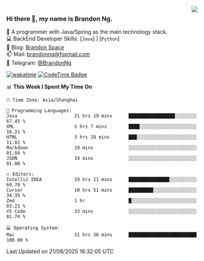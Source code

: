 <img  align="right" src="https://github-readme-stats-brandon0824.vercel.app/api/top-langs/?username=brandon0824&layout=compact">

### Hi there 👋, my name is Brandon Ng.

🌱 A programmer with Java/Spring as the main technology stack.  
💻 BackEnd Developer Skills: [`Java`] | [`Python`]  
📝 Blog: [Brandon Space](https://blog.brandonng.cc)  
📫 Mail: brandonng@foxmail.com  
📰 Telegram: [@BrandonNg](https://t.me/BrandonNg24)  

[![wakatime](https://wakatime.com/badge/user/940cafbf-f9d5-4b24-9a07-19bb072f52bb.svg)](https://wakatime.com/@940cafbf-f9d5-4b24-9a07-19bb072f52bb)
[![CodeTime Badge](https://shields.jannchie.com/endpoint?style=plastic&color=&url=https%3A%2F%2Fapi.codetime.dev%2Fv3%2Fusers%2Fshield%3Fuid%3D128%26minutes%3D10080)](https://codetime.dev)

<!--START_SECTION:waka-->
📊 **This Week I Spent My Time On** 

```text
🕑︎ Time Zone: Asia/Shanghai

💬 Programming Languages: 
Java                     21 hrs 19 mins      █████████████████░░░░░░░░   67.45 % 
XML                      5 hrs 7 mins        ████░░░░░░░░░░░░░░░░░░░░░   16.21 % 
HTML                     3 hrs 28 mins       ███░░░░░░░░░░░░░░░░░░░░░░   11.02 % 
Markdown                 19 mins             ░░░░░░░░░░░░░░░░░░░░░░░░░   01.04 % 
JSON                     19 mins             ░░░░░░░░░░░░░░░░░░░░░░░░░   01.00 % 

🔥 Editors: 
IntelliJ IDEA            19 hrs 11 mins      ███████████████░░░░░░░░░░   60.70 % 
Cursor                   10 hrs 51 mins      █████████░░░░░░░░░░░░░░░░   34.35 % 
Zed                      1 hr                █░░░░░░░░░░░░░░░░░░░░░░░░   03.21 % 
VS Code                  33 mins             ░░░░░░░░░░░░░░░░░░░░░░░░░   01.74 % 

💻 Operating System: 
Mac                      31 hrs 36 mins      █████████████████████████   100.00 % 
```


 Last Updated on 21/08/2025 16:32:05 UTC
<!--END_SECTION:waka-->
